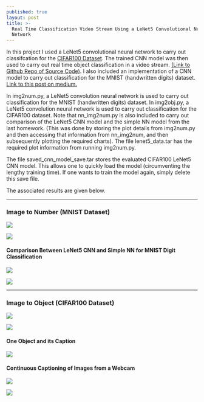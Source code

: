 ```yaml
---
published: true
layout: post
title: >-
  Real Time Classification Video Stream Using a LeNet5 Convolutional Neural
  Network
---
```

In this project I used a LeNet5 convolutional neural network to carry out classifcation for the [CIFAR100 Dataset](https://www.cs.toronto.edu/~kriz/cifar.html). The trained CNN model was then used to carry out real time object classification in a video stream. [(Link to Github Repo of Source Code)](https://github.com/aakashpydi/CIFAR100-CNN-Model). I also included an implementation of a CNN model to carry out classification for the MNIST (handwritten digits) dataset. [Link to this post on medium.](https://medium.com/@aakashpydi/real-time-classification-video-stream-using-a-lenet5-convolutional-neural-network-4164b8608650?source=friends_link&sk=3c26aab261cd56e1dc9ed67f0bb6ebd6)


In img2num.py, a LeNet5 convolution neural network is used to carry out classification for the MNIST (handwritten digits) dataset. In img2obj.py, a LeNet5 convolution neural network is used to carry out classification for the CIFAR100 dataset. Note that nn_img2num.py is also included to carry out comparison of the LeNet5 CNN model and the simple NN model from the last homework. (This was done by storing the plot details from img2num.py and then accessing that information from nn_img2num, and then subsequently plotting the required charts). The file lenet5_data.tar has the required plot information from running img2num.py.

The file saved_cnn_model_save.tar stores the evaluated CIFAR100 LeNet5 CNN model. This allows one to quickly load the model (circumventing the lengthy training time). If one wants to train the model again, simply delete this save file.

The associated results are given below.

---

### Image to Number (MNIST Dataset)
![]({{site.baseurl}}/images/cifar100-cnn-images/lenet5_time_vs_epochs.png)

![]({{site.baseurl}}/images/cifar100-cnn-images/lenet5_error_vs_epochs.png)

#### Comparison Between LeNet5 CNN and Simple NN for MNIST Digit Classification

![]({{site.baseurl}}/images/cifar100-cnn-images/comparison_1.png)

![]({{site.baseurl}}/images/cifar100-cnn-images/comparison_2.png)

---

### Image to Object (CIFAR100 Dataset)

![]({{site.baseurl}}/images/cifar100-cnn-images/cifar_100_lenet5_time_vs_epochs.png)

![]({{site.baseurl}}/images/cifar100-cnn-images/cifar_100_lenet5_error_vs_epochs.png)

#### One Object and its Caption

![]({{site.baseurl}}/images/cifar100-cnn-images/obj_classified.png)

#### Continuous Captioning of Images from a Webcam

![]({{site.baseurl}}/images/cifar100-cnn-images/boy.png)

![]({{site.baseurl}}/images/cifar100-cnn-images/bowl.png)
